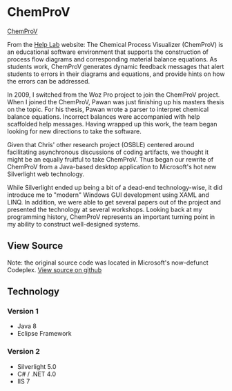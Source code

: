# ChemProV
[ChemProV](/img/projects/chemprov.jpg)

From the [Help Lab](http://helplab.org/Projects/ChemProV) website:
The Chemical Process Visualizer (ChemProV) is an educational software environment that supports the construction of process flow diagrams and corresponding material balance equations. As students work, ChemProV generates dynamic feedback messages that alert students to errors in their diagrams and equations, and provide hints on how the errors can be addressed. 

In 2009, I switched from the Woz Pro project to join the ChemProV project.  When I joined the ChemProV, Pawan was just finishing up his masters thesis on the topic.  For his thesis, Pawan wrote a parser to interpret chemical balance equations.  Incorrect balances were accompanied with help scaffolded help messages.  Having wrapped up this work, the team began looking for new directions to take the software.  

Given that Chris' other research project (OSBLE) centered around facilitating asynchronous discussions of coding artifacts, we thought it might be an equally fruitful to take ChemProV.  Thus began our rewrite of ChemProV from a Java-based desktop application to Microsoft's hot new Silverlight web technology.

While Silverlight ended up being a bit of a dead-end technology-wise, it did introduce me to "modern" Windows GUI development using XAML and LINQ.  In addition, we were able to get several papers out of the project and presented the technology at several workshops.  Looking back at my programming history, ChemProV represents an important turning point in my ability to construct well-designed systems.

## View Source
Note: the original source code was located in Microsoft's now-defunct Codeplex.
[View source on github](https://github.com/WSU-HELPLAB/CHEMPROV)

## Technology
### Version 1
* Java 8
* Eclipse Framework

### Version 2
* Silverlight 5.0
* C# / .NET 4.0
* IIS 7